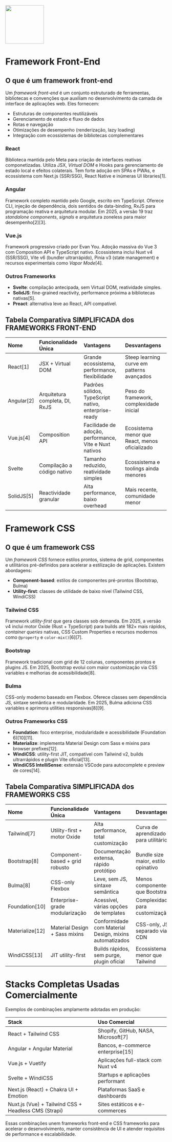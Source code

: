 <img src="https://r2cdn.perplexity.ai/pplx-full-logo-primary-dark%402x.png" class="logo" width="120"/>

# Framework Front-End

## O que é um framework front-end

Um *framework front-end* é um conjunto estruturado de ferramentas, bibliotecas e convenções que auxiliam no desenvolvimento da camada de interface de aplicações web. Eles fornecem:

- Estruturas de componentes reutilizáveis
- Gerenciamento de estado e fluxo de dados
- Rotas e navegação
- Otimizações de desempenho (renderização, lazy loading)
- Integração com ecossistemas de bibliotecas complementares


### React

Biblioteca mantida pelo Meta para criação de interfaces reativas componetizadas. Utiliza JSX, *Virtual DOM* e Hooks para gerenciamento de estado local e efeitos colaterais. Tem forte adoção em SPAs e PWAs, e ecossistema com Next.js (SSR/SSG), React Native e inúmeras UI libraries[1].

### Angular

Framework completo mantido pelo Google, escrito em TypeScript. Oferece CLI, injeção de dependência, dois sentidos de data-binding, RxJS para programação reativa e arquitetura modular. Em 2025, a versão 19 traz *standalone components*, *signals* e arquitetura zoneless para maior desempenho[2][3].

### Vue.js

Framework progressivo criado por Evan You. Adoção massiva do Vue 3 com Composition API e TypeScript nativo. Ecossistema inclui Nuxt v4 (SSR/SSG), Vite v6 (bundler ultrarrápido), Pinia v3 (state management) e recursos experimentais como *Vapor Mode*[4].

### Outros Frameworks

- **Svelte**: compilação antecipada, sem Virtual DOM, reatividade simples.
- **SolidJS**: fine-grained reactivity, performance próxima a bibliotecas nativas[5].
- **Preact**: alternativa leve ao React, API compatível.


## Tabela Comparativa SIMPLIFICADA dos FRAMEWORKS FRONT-END

| Nome | Funcionalidade Única | Vantagens | Desvantagens |
| :-- | :-- | :-- | :-- |
| React[1] | JSX + Virtual DOM | Grande ecossistema, performance, flexibilidade | Steep learning curve em patterns avançados |
| Angular[2] | Arquitetura completa, DI, RxJS | Padrões sólidos, TypeScript nativo, enterprise-ready | Peso do framework, complexidade inicial |
| Vue.js[4] | Composition API | Facilidade de adoção, performance, Vite e Nuxt nativos | Ecosistema menor que React, menos oficializado |
| Svelte | Compilação a código nativo | Tamanho reduzido, reatividade simples | Ecossistema e toolings ainda menores |
| SolidJS[5] | Reactividade granular | Alta performance, baixo overhead | Mais recente, comunidade menor |

# Framework CSS

## O que é um framework CSS

Um *framework CSS* fornece estilos prontos, sistema de grid, componentes e utilitários pré-definidos para acelerar a estilização de aplicações. Existem abordagens:

- **Component-based**: estilos de componentes pré-prontos (Bootstrap, Bulma)
- **Utility-first**: classes de utilidade de baixo nível (Tailwind CSS, WindiCSS)


### Tailwind CSS

Framework *utility-first* que gera classes sob demanda. Em 2025, a versão v4 inclui motor Oxide (Rust + TypeScript) para builds até 182× mais rápidos, *container queries* nativas, CSS Custom Properties e recursos modernos como `@property` e `color-mix()`[6][7].

### Bootstrap

Framework tradicional com grid de 12 colunas, componentes prontos e plugins JS. Em 2025, Bootstrap evolui com maior customização via CSS variables e melhorias de acessibilidade[8].

### Bulma

CSS-only moderno baseado em Flexbox. Oferece classes sem dependência JS, sintaxe semântica e modularidade. Em 2025, Bulma adiciona CSS variables e aprimora utilities responsivas[8][9].

### Outros Frameworks CSS

- **Foundation**: foco enterprise, modularidade e acessibilidade (Foundation 6)[10][11].
- **Materialize**: implementa Material Design com Sass e mixins para browser prefixes[12].
- **WindiCSS**: utility-first JIT, compatível com Tailwind v2, builds ultrarrápidos e plugin Vite oficial[13].
- **WindiCSS IntelliSense**: extensão VSCode para autocomplete e preview de cores[14].


## Tabela Comparativa SIMPLIFICADA dos FRAMEWORKS CSS

| Nome | Funcionalidade Única | Vantagens | Desvantagens |
| :-- | :-- | :-- | :-- |
| Tailwind[7] | Utility-first + motor Oxide | Alta performance, total customização | Curva de aprendizado para utilitários |
| Bootstrap[8] | Component-based + grid robusto | Documentação extensa, rápido protótipo | Bundle size maior, estilo opinativo |
| Bulma[8] | CSS-only Flexbox | Leve, sem JS, sintaxe semântica | Menos componentes que Bootstrap |
| Foundation[10] | Enterprise-grade modularização | Acessível, várias opções de templates | Complexidade para customização |
| Materialize[12] | Material Design + Sass mixins | Conformidade com Material Design, mixins automatizados | CSS-only, JS separado via CDN |
| WindiCSS[13] | JIT utility-first | Builds rápidos, sem purge, plugin oficial | Ecossistema menor que Tailwind |

# Stacks Completas Usadas Comercialmente

Exemplos de combinações amplamente adotadas em produção:


| Stack | Uso Comercial |
| :-- | :-- |
| React + Tailwind CSS | Shopify, GitHub, NASA, Microsoft[7] |
| Angular + Angular Material | Bancos, e-commerce enterprise[15] |
| Vue.js + Vuetify | Aplicações full-stack com Nuxt v4 |
| Svelte + WindiCSS | Startups e aplicações performant |
| Next.js (React) + Chakra UI + Emotion | Plataformas SaaS e dashboards |
| Nuxt.js (Vue) + Tailwind CSS + Headless CMS (Strapi) | Sites estáticos e e-commerces |

Essas combinações unem frameworks front-end e CSS frameworks para acelerar o desenvolvimento, manter consistência de UI e atender requisitos de performance e escalabilidade.

